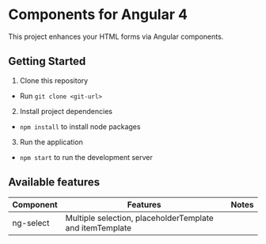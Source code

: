 # Components for Angular 4

This project enhances your HTML forms via Angular components. 

## Getting Started

1. Clone this repository

- Run `git clone <git-url>`

2. Install project dependencies

- `npm install` to install node packages

3. Run the application

- `npm start` to run the development server




## Available features

| Component       | Features                                                            | Notes        |
|-----------------|---------------------------------------------------------------------|--------------|
| ng-select       |            Multiple selection, placeholderTemplate and itemTemplate |              |
